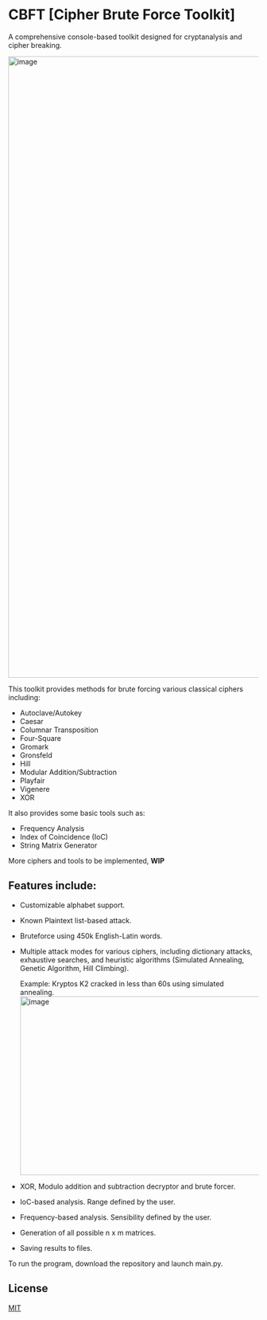 # CBFT [Cipher Brute Force Toolkit]

A comprehensive console-based toolkit designed for cryptanalysis and cipher breaking.

<img width="1380" height="1248" alt="image" src="https://github.com/user-attachments/assets/be70b9e5-d268-4dce-8639-eb97285c1798" />

This toolkit provides methods for brute forcing various classical ciphers including:
- Autoclave/Autokey
- Caesar
- Columnar Transposition
- Four-Square
- Gromark
- Gronsfeld
- Hill
- Modular Addition/Subtraction
- Playfair
- Vigenere
- XOR

It also provides some basic tools such as:
- Frequency Analysis
- Index of Coincidence (IoC)
- String Matrix Generator

More ciphers and tools to be implemented, **WIP**

## Features include:

- Customizable alphabet support.
- Known Plaintext list-based attack.
- Bruteforce using 450k English-Latin words.
- Multiple attack modes for various ciphers, including dictionary attacks, exhaustive searches, and heuristic algorithms (Simulated Annealing, Genetic Algorithm, Hill Climbing).
  
  Example: Kryptos K2 cracked in less than 60s using simulated annealing.
  <img width="1521" height="359" alt="image" src="https://github.com/user-attachments/assets/71e5c4b6-9aef-4089-9812-4c2e79099316" />
  
- XOR, Modulo addition and subtraction decryptor and brute forcer.
- IoC-based analysis. Range defined by the user.
- Frequency-based analysis. Sensibility defined by the user.
- Generation of all possible n x m matrices.
- Saving results to files.

To run the program, download the repository and launch main.py.

## License

[MIT](https://choosealicense.com/licenses/mit/)
